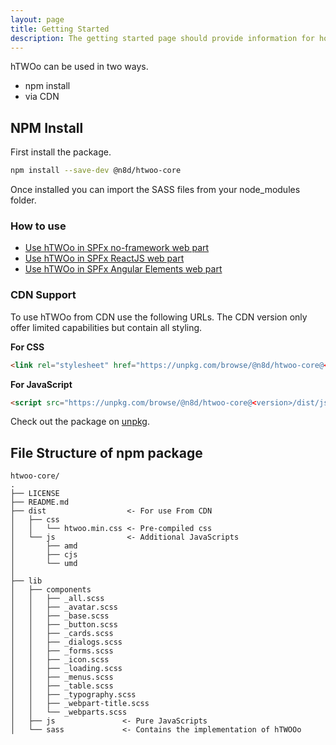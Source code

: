 ```yaml
---
layout: page
title: Getting Started
description: The getting started page should provide information for how to get up and running with the design system.
---
```


hTWOo can be used in two ways.

* npm install
* via CDN

## NPM Install

First install the package.

```bash
npm install --save-dev @n8d/htwoo-core
```

Once installed you can import the SASS files from your node_modules folder.

### How to use

* [Use hTWOo in SPFx no-framework web part](./how-to/how-to-spfx-html)
* [Use hTWOo in SPFx ReactJS web part](./how-to/how-to-spfx-react)
* [Use hTWOo in SPFx Angular Elements web part](./how-to/how-to-spfx-angular-elements)

### CDN Support

To use hTWOo from CDN use the following URLs. The CDN version only offer limited capabilities but contain all styling.

**For CSS**

```html
<link rel="stylesheet" href="https://unpkg.com/browse/@n8d/htwoo-core@<version>/dist/css/htwoo.min.css">
```

**For JavaScript**

```html
<script src="https://unpkg.com/browse/@n8d/htwoo-core@<version>/dist/js/"></script>
```

Check out the package on [unpkg](https://unpkg.com/browse/@n8d/htwoo-core@0.4.0-beta2/).

## File Structure of npm package

```
htwoo-core/
.
├── LICENSE
├── README.md
├── dist                  <- For use From CDN
│   ├── css
│   │   └── htwoo.min.css <- Pre-compiled css
│   └── js                <- Additional JavaScripts
│       ├── amd
│       ├── cjs
│       └── umd
│
├── lib
│   ├── components
│   │   ├── _all.scss
│   │   ├── _avatar.scss
│   │   ├── _base.scss
│   │   ├── _button.scss
│   │   ├── _cards.scss
│   │   ├── _dialogs.scss
│   │   ├── _forms.scss
│   │   ├── _icon.scss
│   │   ├── _loading.scss
│   │   ├── _menus.scss
│   │   ├── _table.scss
│   │   ├── _typography.scss
│   │   ├── _webpart-title.scss
│   │   └── _webparts.scss
│   ├── js               <- Pure JavaScripts
│   └── sass             <- Contains the implementation of hTWOOo

```
